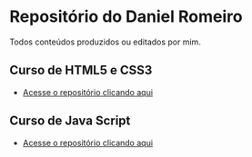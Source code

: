 # Repositório do Daniel Romeiro
Todos conteúdos produzidos ou editados por mim.
## Curso de HTML5 e CSS3
* [Acesse o repositório  clicando aqui](https://github.com/DanielRomeiro/curso-html-css)
## Curso de Java Script
* [Acesse o repositório  clicando aqui](https://github.com/DanielRomeiro/curso-javascript)
